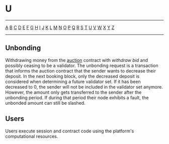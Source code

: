 # U

---

[A](A.md) [B](B.md) [C](C.md) [D](D.md) [E](E.md) [F](F.md) [G](G.md) [H](H.md) [I](I.md) [J](J.md) [K](K.md) [L](L.md) [M](M.md) [N](N.md) [O](O.md) [P](P.md) [Q](Q.md) [R](R.md) [S](S.md) [T](T.md) [U](U.md) [V](V.md) [W](W.md) [X](X.md) [Y](Y.md) [Z](Z.md)

---

## Unbonding

Withdrawing money from the [auction](A.md#auction) contract with _withdraw bid_ and possibly ceasing to be a validator. The unbonding request is a transaction that informs the auction contract that the sender wants to decrease their deposit. In the next booking block, only the decreased deposit is considered when determining a future validator set. If it has been decreased to 0, the sender will not be included in the validator set anymore. However, the amount only gets transferred to the sender after the unbonding period. If during that period their node exhibits a fault, the unbonded amount can still be slashed.

## Users

Users execute session and contract code using the platform's computational resources.
